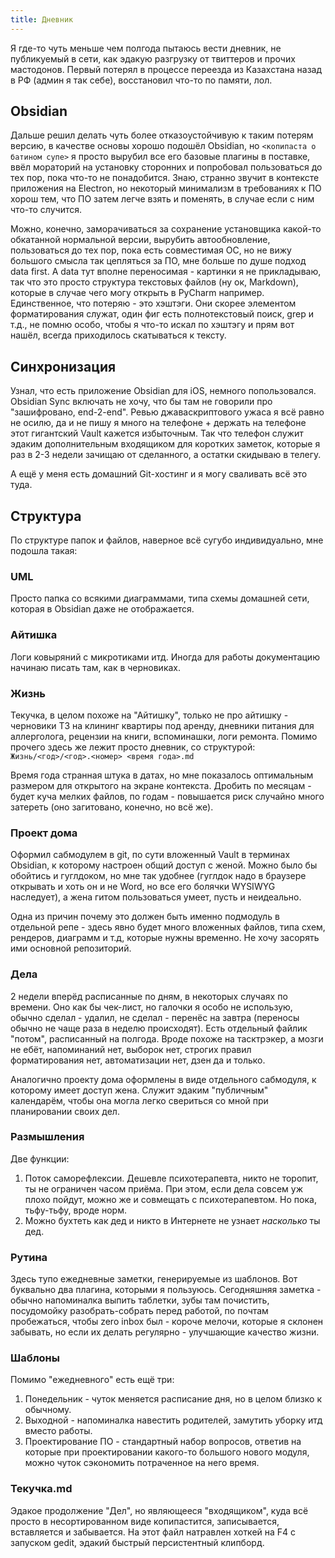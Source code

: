 ```yaml
---
title: Дневник
---
```


Я где-то чуть меньше чем полгода пытаюсь вести дневник, не публикуемый в сети, как эдакую разгрузку от твиттеров и прочих мастодонов. Первый потерял в процессе переезда из Казахстана назад в РФ (админ я так себе), восстановил что-то по памяти, лол.

## Obsidian

Дальше решил делать чуть более отказоустойчивую к таким потерям версию, в качестве основы хорошо подошёл Obsidian, но `<копипаста о батином супе>` я просто вырубил все его базовые плагины в поставке, ввёл мораторий на установку сторонних и попробовал пользоваться до тех пор, пока что-то не понадобится. Знаю, странно звучит в контексте приложения на Electron, но некоторый минимализм в требованиях к ПО хорош тем, что ПО затем легче взять и поменять, в случае если с ним что-то случится.

Можно, конечно, заморачиваться за сохранение установщика какой-то обкатанной нормальной версии, вырубить автообновление, пользоваться до тех пор, пока есть совместимая ОС, но не вижу большого смысла так цепляться за ПО, мне больше по душе подход data first. А data тут вполне переносимая - картинки я не прикладываю, так что это просто структура текстовых файлов (ну ок, Markdown), которые в случае чего могу открыть в PyCharm например. Единственное, что потеряю - это хэштэги. Они скорее элементом форматирования служат, один фиг есть полнотекстовый поиск, grep и т.д., не помню особо, чтобы я что-то искал по хэштэгу и прям вот нашёл, всегда приходилось скатываться к тексту.

## Синхронизация

Узнал, что есть приложение Obsidian для iOS, немного попользовался. Obsidian Sync включать не хочу, что бы там не говорили про "зашифровано, end-2-end". Ревью джаваскриптового ужаса я всё равно не осилю, да и не пишу я много на телефоне + держать на телефоне этот гигантский Vault кажется избыточным. Так что телефон служит эдаким дополнительным входящиком для коротких заметок, которые я раз в 2-3 недели зачищаю от сделанного, а остатки скидываю в телегу.

А ещё у меня есть домашний Git-хостинг и я могу сваливать всё это туда.

## Структура

По структуре папок и файлов, наверное всё сугубо индивидуально, мне подошла такая:

### UML

Просто папка со всякими диаграммами, типа схемы домашней сети, которая в Obsidian даже не отображается.

### Айтишка

Логи ковыряний с микротиками итд. Иногда для работы документацию начинаю писать там, как в черновиках.

### Жизнь

Текучка, в целом похоже на "Айтишку", только не про айтишку - черновики ТЗ на клининг квартиры под аренду, дневники питания для аллерголога, рецензии на книги, вспоминашки, логи ремонта. Помимо прочего здесь же лежит просто дневник, со структурой: `Жизнь/<год>/<год>.<номер> <время года>.md`

Время года странная штука в датах, но мне показалось оптимальным размером для открытого на экране контекста. Дробить по месяцам - будет куча мелких файлов, по годам - повышается риск случайно много затереть (оно загитовано, конечно, но всё же).

### Проект дома

Оформил сабмодулем в git, по сути вложенный Vault в терминах Obsidian, к которому настроен общий доступ с женой. Можно было бы обойтись и гуглдоком, но мне так удобнее (гуглдок надо в браузере открывать и хоть он и не Word, но все его болячки WYSIWYG наследует), а жена гитом пользоваться умеет, пусть и неидеально.

Одна из причин почему это должен быть именно подмодуль в отдельной репе - здесь явно будет много вложенных файлов, типа схем, рендеров, диаграмм и т.д, которые нужны временно. Не хочу засорять ими основной репозиторий.

### Дела

2 недели вперёд расписанные по дням, в некоторых случаях по времени. Оно как бы чек-лист, но галочки я особо не использую, обычно сделал - удалил, не сделал - перенёс на завтра (переносы обычно не чаще раза в неделю происходят). Есть отдельный файлик "потом", расписанный на полгода. Вроде похоже на тасктрэкер, а мозги не ебёт, напоминаний нет, выборок нет, строгих правил форматирования нет, автоматизации нет, дзен да и только.

Аналогично проекту дома оформлены в виде отдельного сабмодуля, к которому имеет доступ жена. Служит эдаким "публичным" календарём, чтобы она могла легко свериться со мной при планировании своих дел. 

### Размышления

Две функции:

1. Поток саморефлексии. Дешевле психотерапевта, никто не торопит, ты не ограничен часом приёма. При этом, если дела совсем уж плохо пойдут, можно же и совмещать с психотерапевтом. Но пока, тьфу-тьфу, вроде норм.
2. Можно бухтеть как дед и никто в Интернете не узнает _насколько_ ты дед.

### Рутина

Здесь тупо ежедневные заметки, генерируемые из шаблонов. Вот буквально два плагина, которыми я пользуюсь. Сегодняшняя заметка - обычно напоминалка выпить таблетки, зубы там почистить, посудомойку разобрать-собрать перед работой, по почтам пробежаться, чтобы zero inbox был - короче мелочи, которые я склонен забывать, но если их делать регулярно - улучшающие качество жизни.

### Шаблоны

Помимо "ежедневного" есть ещё три:

1. Понедельник - чуток меняется расписание дня, но в целом близко к обычному.
2. Выходной - напоминалка навестить родителей, замутить уборку итд вместо работы.
3. Проектирование ПО - стандартный набор вопросов, ответив на которые при проектировании какого-то большого нового модуля, можно чуток сэкономить потраченное на него время.

### Текучка.md

Эдакое продолжение "Дел", но являющееся "входящиком", куда всё просто в несортированном виде копипастится, записывается, вставляется и забывается. На этот файл натравлен хоткей на F4 с запуском gedit, эдакий быстрый персистентный клипборд.
